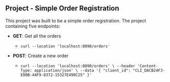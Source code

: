 ## Project  - Simple Order Registration

This project was built to be a simple order registration.
The project containing five endpoints:

- **GET**: Get all the orders
    - ` curl --location 'localhost:8090/orders' `

- **POST**: Create a new order
    - ` curl --location 'localhost:8090/orders' \
      --header 'Content-Type: application/json' \
      --data '{
      "client_id": "CLI_DACB24F3-E80B-44F9-8372-15327E490C25"
      }' `


